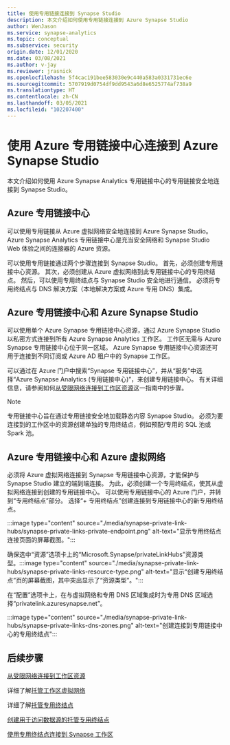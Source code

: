 ```yaml
---
title: 使用专用链接连接到 Synapse Studio
description: 本文介绍如何使用专用链接连接到 Azure Synapse Studio
author: WenJason
ms.service: synapse-analytics
ms.topic: conceptual
ms.subservice: security
origin.date: 12/01/2020
ms.date: 03/08/2021
ms.author: v-jay
ms.reviewer: jrasnick
ms.openlocfilehash: 5f4cac191bee583030e9c440a583a0331731ec6e
ms.sourcegitcommit: 5707919d0754df9dd9543a6d8e6525774af738a9
ms.translationtype: HT
ms.contentlocale: zh-CN
ms.lasthandoff: 03/05/2021
ms.locfileid: "102207400"
---
```

# <a name="connect-to-azure-synapse-studio-using-azure-private-link-hubs"></a>使用 Azure 专用链接中心连接到 Azure Synapse Studio 

本文介绍如何使用 Azure Synapse Analytics 专用链接中心的专用链接安全地连接到 Synapse Studio。 

## <a name="azure-private-link-hubs"></a>Azure 专用链接中心 
可以使用专用链接从 Azure 虚拟网络安全地连接到 Azure Synapse Studio。 Azure Synapse Analytics 专用链接中心是充当安全网络和 Synapse Studio Web 体验之间的连接器的 Azure 资源。 

可以使用专用链接通过两个步骤连接到 Synapse Studio。 首先，必须创建专用链接中心资源。 其次，必须创建从 Azure 虚拟网络到此专用链接中心的专用终结点。 然后，可以使用专用终结点与 Synapse Studio 安全地进行通信。 必须将专用终结点与 DNS 解决方案（本地解决方案或 Azure 专用 DNS）集成。 

## <a name="azure-private-links-hubs-and-azure-synapse-studio"></a>Azure 专用链接中心和 Azure Synapse Studio
可以使用单个 Azure Synapse 专用链接中心资源，通过 Azure Synapse Studio 以私密方式连接到所有 Azure Synapse Analytics 工作区。 工作区无需与 Azure Synapse 专用链接中心位于同一区域。 Azure Synapse 专用链接中心资源还可用于连接到不同订阅或 Azure AD 租户中的 Synapse 工作区。

可以通过在 Azure 门户中搜索“Synapse 专用链接中心”，并从“服务”中选择“Azure Synapse Analytics (专用链接中心)”，来创建专用链接中心。 有关详细信息，请参阅如何[从受限网络连接到工作区资源](./how-to-connect-to-workspace-from-restricted-network.md)这一指南中的步骤。

>[!NOTE]
>专用链接中心旨在通过专用链接安全地加载静态内容 Synapse Studio。 必须为要连接到的工作区中的资源创建单独的专用终结点，例如预配/专用的 SQL 池或 Spark 池。 

## <a name="azure-private-links-hubs-and-azure-virtual-network"></a>Azure 专用链接中心和 Azure 虚拟网络
必须将 Azure 虚拟网络连接到 Synapse 专用链接中心资源，才能保护与 Synapse Studio 建立的端到端连接。 为此，必须创建一个专用终结点，使其从虚拟网络连接到创建的专用链接中心。 可以使用专用链接中心的 Azure 门户，并转到“专用终结点”部分。 选择“+ 专用终结点”创建连接到专用链接中心的新专用终结点。

:::image type="content" source="./media/synapse-private-link-hubs/synapse-private-links-private-endpoint.png" alt-text="显示专用终结点连接页面的屏幕截图。":::

确保选中“资源”选项卡上的“Microsoft.Synapse/privateLinkHubs”资源类型。:::image type="content" source="./media/synapse-private-link-hubs/synapse-private-links-resource-type.png" alt-text="显示“创建专用终结点”页的屏幕截图，其中突出显示了“资源类型”。":::

在“配置”选项卡上，在与虚拟网络和专用 DNS 区域集成时为专用 DNS 区域选择“privatelink.azuresynapse.net”。

:::image type="content" source="./media/synapse-private-link-hubs/synapse-private-links-dns-zones.png" alt-text="创建连接到专用链接中心的专用终结点":::

## <a name="next-steps"></a>后续步骤

[从受限网络连接到工作区资源](./how-to-connect-to-workspace-from-restricted-network.md)

详细了解[托管工作区虚拟网络](./synapse-workspace-managed-vnet.md)

详细了解[托管专用终结点](./synapse-workspace-managed-private-endpoints.md)

[创建用于访问数据源的托管专用终结点](./how-to-create-managed-private-endpoints.md)

[使用专用终结点连接到 Synapse 工作区](./how-to-connect-to-workspace-with-private-links.md)

